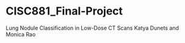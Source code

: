 # CISC881_Final-Project
Lung Nodule Classification in Low-Dose CT Scans Katya Dunets and Monica Rao
